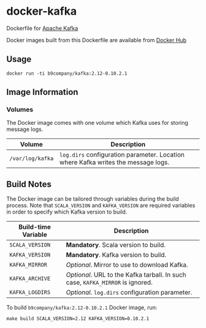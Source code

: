 # docker-kafka

Dockerfile for [Apache Kafka](https://kafka.apache.org/)

Docker images built from this Dockerfile are available from
[Docker Hub](https://hub.docker.com/r/b9company/kafka/)

## Usage

```
docker run -ti b9company/kafka:2.12-0.10.2.1
```

## Image Information

### Volumes

The Docker image comes with one volume which Kafka uses for storing message
logs.

| Volume           | Description |
| ---------------- | ----------- |
| `/var/log/kafka` | `log.dirs` configuration parameter. Location where Kafka writes the message logs. |

## Build Notes

The Docker image can be tailored through variables during the build process.
Note that `SCALA_VERSION` and `KAFKA_VERSION` are required variables in order
to specify which Kafka version to build.

| Build-time Variable | Description |
| ------------------- | ----------- |
| `SCALA_VERSION`     | **Mandatory**. Scala version to build. |
| `KAFKA_VERSION`     | **Mandatory**. Kafka version to build. |
| `KAFKA_MIRROR`      | *Optional*. Mirror to use to download Kafka. |
| `KAFKA_ARCHIVE`     | *Optional*. URL to the Kafka tarball. In such case, `KAFKA_MIRROR` is ignored. |
| `KAFKA_LOGDIRS`      | *Optional*. `log.dirs` configuration parameter. |

To build `b9company/kafka:2.12-0.10.2.1` Docker image, run:

```
make build SCALA_VERSION=2.12 KAFKA_VERSION=0.10.2.1
```
